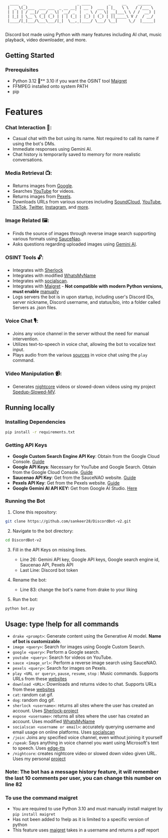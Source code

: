 ```
  ____  _                       _ ____        _     __     ______  
 |  _ \(_)___  ___ ___  _ __ __| | __ )  ___ | |_   \ \   / /___ \ 
 | | | | / __|/ __/ _ \| '__/ _` |  _ \ / _ \| __|___\ \ / /  __) |
 | |_| | \__ \ (_| (_) | | | (_| | |_) | (_) | ||_____\ V /  / __/ 
 |____/|_|___/\___\___/|_|  \__,_|____/ \___/ \__|     \_/  |_____|
                                                                   
```
Discord bot made using Python with many features including AI chat, music playback, video downloader, and more.

## Getting Started

### Prerequisites

- Python 3.12 🐍** 3.10 if you want the OSINT tool [Maigret](https://github.com/sankeer28/DiscordBot-v2/tree/main?tab=readme-ov-file#to-use-the-command-maigret-)
- FFMPEG installed onto system PATH
- pip

# Features
### Chat Interaction 💬:
- Casual chat with the bot using its name. Not required to call its name if using the bot's DMs.
- Immediate responses using Gemini AI.
- Chat history is temporarily saved to memory for more realistic conversations.

### Media Retrieval 📺:
- Returns images from [Google](https://www.google.com).
- Searches [YouTube](https://www.youtube.com) for videos.
- Returns images from [Pexels](https://www.pexels.com).
- Downloads URLs from various sources including [SoundCloud](https://soundcloud.com), [YouTube](https://www.youtube.com), [TikTok](https://www.tiktok.com), [Twitter](https://twitter.com), [Instagram](https://www.instagram.com), and [more](https://github.com/yt-dlp/yt-dlp/blob/master/supportedsites.md).


### Image Related 🖼️:
- Finds the source of images through reverse image search supporting various formats using [SauceNao](https://saucenao.com/).
- Asks questions regarding uploaded images using [Gemini AI](https://gemini.google.com/).

### OSINT Tools 🔓:
- Integrates with [Sherlock](https://github.com/sherlock-project/sherlock)
- Integrates with modified [WhatsMyName](https://github.com/C3n7ral051nt4g3ncy/WhatsMyName-Python)
- Integrates with [socialscan](https://github.com/iojw/socialscan).
-  Integrates with [Maigret](https://github.com/soxoj/maigret) - **Not compatible with modern Python versions, must enable** [manually](https://github.com/sankeer28/DiscordBot-v2/tree/main?tab=readme-ov-file#to-use-the-command-maigret-)
- Logs servers the bot is in upon startup, including user's Discord IDs, server nickname, Discord username, and status/bio, into a folder called Servers as .json files.

### Voice Chat 🎙️:
- Joins any voice channel in the server without the need for manual intervention.
- Utilizes text-to-speech in voice chat, allowing the bot to vocalize text input.
- Plays audio from the various [sources](https://github.com/yt-dlp/yt-dlp/blob/master/supportedsites.md) in voice chat using the ```play``` command.

### Video Manipulation 📹:
- Generates [nightcore](https://en.wikipedia.org/wiki/Nightcore) videos or slowed-down videos using my project [Spedup-Slowed-MV](https://github.com/sankeer28/Spedup-Slowed-MV).


## Running locally
### Installing Dependencies

```bash
pip install -r requirements.txt
```

### Getting API Keys

- **Google Custom Search Engine API Key**: Obtain from the Google Cloud Console. [Guide](https://developers.google.com/custom-search/v1/overview)
- **Google API Keys**: Necessary for YouTube and Google Search. Obtain from the Google Cloud Console. [Guide](https://cloud.google.com/docs/authentication/api-keys)
- **Saucenao API Key**: Get from the SauceNAO website. [Guide](https://saucenao.com/user.php?page=search-api)
- **Pexels API Key**: Get from the Pexels website. [Guide](https://www.pexels.com/api/documentation/)
- **Google Gemini AI API KEY:** Get from Google AI Studio. [Here](https://aistudio.google.com/app/apikey)

### Running the Bot

1. Clone this repository:

```bash
git clone https://github.com/sankeer28/DiscordBot-v2.git
```

2. Navigate to the bot directory:

```bash
cd DiscordBot-v2
```

3. Fill in the API Keys on missing lines.
     - Line 26: Gemini API key, Google API keys, Google search engine id, Saucenao API, Pexels API
     - Last Line: Discord bot token
4. Rename the bot:
   - Line 83: change the bot's name from drake to your liking
     
5. Run the bot:

```bash
python bot.py
```
## Usage: type !help for all commands
- `drake <prompt>`: Generate content using the Generative AI model. **Name of bot is customizable**.
- `image <query>`: Search for images using Google Custom Search.
- `google <query>`: Perform a Google search.
- `youtube <query>`: Search for videos on YouTube.
- `sauce <image_url>`: Perform a reverse image search using SauceNAO.
- `pexels <query>`: Search for images on Pexels.
- `play <URL or query>`, `pause`, `resume`, `stop` : Music commands. Supports URLs from these [websites](https://github.com/yt-dlp/yt-dlp/blob/master/supportedsites.md)
- `download <URL>`: Downloads and returns video to chat. Supports URLs from these [websites](https://github.com/yt-dlp/yt-dlp/blob/master/supportedsites.md)
- `cat`: random cat gif.
- `dog`: random dog gif.
- `sherlock <username>`: returns all sites where the user has created an account. Uses [Sherlock-project](https://github.com/sherlock-project/sherlock)
- `expose <username>`: returns all sites where the user has created an account. Uses modified [WhatsMyName](https://github.com/C3n7ral051nt4g3ncy/WhatsMyName-Python)
- `socialscan <username or email>`: accurately querying username and email usage on online platforms. Uses [socialscan](https://github.com/iojw/socialscan) 
- `/join`: Joins any specified voice channel, even without joining it yourself
- `/speak`: Says anything in voice channel you want using Microsoft's text to speech. Uses [edge-tts](https://pypi.org/project/edge-tts/)
- `/nightcore`: creates nightcore video or slowed down video given URL. Uses my personal [project](https://github.com/sankeer28/Spedup-Slowed-MV)
  
### Note: The bot has a message history feature, it will remember the last 10 comments per user, you can change this number on line 82
### To use the command maigret <username>
- You are required to use Python 3.10 and must manually install maigret by ``` pip install maigret ```
- Has not been added to !help as it is limited to a specific version of python
- This feature uses [maigret](https://github.com/soxoj/maigret) takes in a username and returns a pdf report

